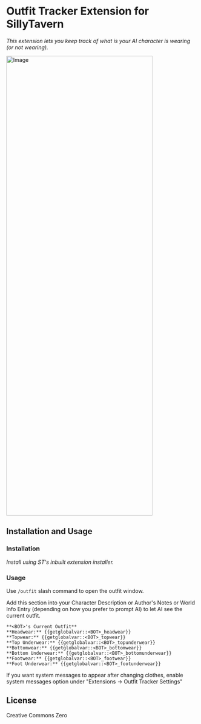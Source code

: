 # Outfit Tracker Extension for SillyTavern

*This extension lets you keep track of what is your AI character is wearing (or not wearing).*

<img width="386" height="1212" alt="Image" src="https://github.com/user-attachments/assets/af3bead4-23a9-44f6-bd55-96786ba4a3cf" />

## Installation and Usage

### Installation

*Install using ST's inbuilt extension installer.* 

### Usage

Use `/outfit` slash command to open the outfit window.

Add this section into your Character Description or Author's Notes or World Info Entry (depending on how you prefer to prompt AI) to let AI see the current outfit.

```
**<BOT>'s Current Outfit**
**Headwear:** {{getglobalvar::<BOT>_headwear}}
**Topwear:** {{getglobalvar::<BOT>_topwear}}
**Top Underwear:** {{getglobalvar::<BOT>_topunderwear}}
**Bottomwear:** {{getglobalvar::<BOT>_bottomwear}}
**Bottom Underwear:** {{getglobalvar::<BOT>_bottomunderwear}}
**Footwear:** {{getglobalvar::<BOT>_footwear}}
**Foot Underwear:** {{getglobalvar::<BOT>_footunderwear}}
```

If you want system messages to appear after changing clothes, enable system messages option under "Extensions -> Outfit Tracker Settings"

## License

Creative Commons Zero
